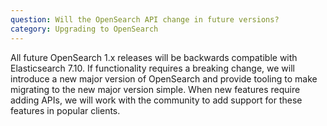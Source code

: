```yaml
---
question: Will the OpenSearch API change in future versions?
category: Upgrading to OpenSearch
---
```


All future OpenSearch 1.x releases will be backwards compatible with Elasticsearch 7.10. If functionality requires a breaking change, we will introduce a new major version of OpenSearch and provide tooling to make migrating to the new major version simple. When new features require adding APIs, we will work with the community to add support for these features in popular clients.